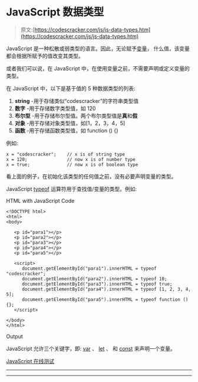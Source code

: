 # JavaScript 数据类型

> 原文:[https://codescracker.com/js/js-data-types.htm](https://codescracker.com/js/js-data-types.htm)

JavaScript 是一种松散或弱类型的语言。因此，无论赋予[变量](/js/js-variables.htm)， 什么值，该变量都会根据所赋予的值改变其类型。

或者我们可以说，在 JavaScript 中，在使用变量之前，不需要声明或定义变量的类型。

在 JavaScript 中，以下是基于值的 5 种数据类型的列表:

1.  **string** -用于存储类似“codescracker”的字符串类型值
2.  **数字** -用于存储数字类型值，如 120
3.  **布尔型** -用于存储布尔型值。两个布尔类型值是**真**和**假**
4.  **对象** -用于存储对象类型值，如[1，2，3，4，5]
5.  **函数** -用于存储函数类型值，如 function () {}

例如:

```
x = "codescracker";    // x is of string type
x = 120;               // now x is of number type
x = true;              // now x is of boolean type
```

看上面的例子，在初始化该类型的任何值之前，没有必要声明变量的类型。

JavaScript [typeof](/js/js-typeof.htm) 运算符用于查找值/变量的类型。例如:

HTML with JavaScript Code

```
<!DOCTYPE html>
<html>
<body>

   <p id="para1"></p>
   <p id="para2"></p>
   <p id="para3"></p>
   <p id="para4"></p>
   <p id="para5"></p>

   <script>
      document.getElementById("para1").innerHTML = typeof "codescracker";
      document.getElementById("para2").innerHTML = typeof 10;
      document.getElementById("para3").innerHTML = typeof true;
      document.getElementById("para4").innerHTML = typeof [1, 2, 3, 4, 5];
      document.getElementById("para5").innerHTML = typeof function () {};
   </script>

</body>
</html>
```

Output

JavaScript 允许三个关键字，即: [var](/js/js-var.htm) 、 [let](/js/js-let.htm) 、 和 [const](/js/js-const.htm) 来声明一个变量。

[JavaScript 在线测试](/exam/showtest.php?subid=6)

* * *

* * *